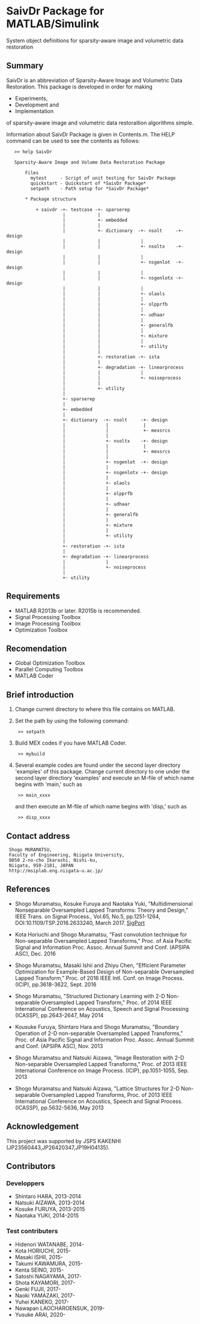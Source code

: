 # SaivDr Package for MATLAB/Simulink
System object definitions for sparsity-aware image and volumetric data restoration

## Summary

SaivDr is an abbreviation of Sparsity-Aware Image and Volumetric Data Restoration. This package is developed in order for making

* Experiments,
* Development and
* Implementation

of sparsity-aware image and volumetric data restoraition algorithms simple.

Information about SaivDr Package is given in Contents.m. The HELP command can be used to see the contents as follows:

       >> help SaivDr
        
       Sparsity-Aware Image and Volume Data Restoration Package
         
           Files
             mytest     - Script of unit testing for SaivDr Package
             quickstart - Quickstart of *SaivDr Package*
             setpath    - Path setup for *SaivDr Package*
          
           * Package structure
               
               + saivdr -+- testcase -+- sparserep 
                         |            |
                         |            +- embedded
                         |            |
                         |            +- dictionary  -+- nsolt     -+- design
                         |            |               |
                         |            |               +- nsoltx    -+- design
                         |            |               |
                         |            |               +- nsgenlot  -+- design
                         |            |               |
                         |            |               +- nsgenlotx -+- design
                         |            |               |
                         |            |               +- olaols
                         |            |               |
                         |            |               +- olpprfb
                         |            |               |
                         |            |               +- udhaar 
                         |            |               |
                         |            |               +- generalfb
                         |            |               |
                         |            |               +- mixture
                         |            |               |
                         |            |               +- utility
                         |            |
                         |            +- restoration -+- ista
                         |            |
                         |            +- degradation -+- linearprocess
                         |            |               |
                         |            |               +- noiseprocess
                         |            |
                         |            +- utility 
                         |
                         +- sparserep
                         |
                         +- embedded
                         |
                         +- dictionary  -+- nsolt     -+- design
                         |               |             |
                         |               |             +- mexsrcs
                         |               |        
                         |               +- nsoltx    -+- design
                         |               |             |
                         |               |             +- mexsrcs
                         |               |
                         |               +- nsgenlot  -+- design
                         |               |         
                         |               +- nsgenlotx -+- design
                         |               |         
                         |               +- olaols
                         |               |         
                         |               +- olpprfb
                         |               |         
                         |               +- udhaar 
                         |               |
                         |               +- generalfb
                         |               |
                         |               +- mixture
                         |               |
                         |               +- utility
                         |
                         +- restoration -+- ista  
                         |
                         +- degradation -+- linearprocess
                         |               |
                         |               +- noiseprocess
                         |
                         +- utility
    
## Requirements
 
* MATLAB R2013b or later. R2015b is recommended.
 * Signal Processing Toolbox
 * Image Processing Toolbox
 * Optimization Toolbox
 
## Recomendation
 
 * Global Optimization Toolbox 
 * Parallel Computing Toolbox
 * MATLAB Coder

## Brief introduction
 
1. Change current directory to where this file contains on MATLAB.
2. Set the path by using the following command:

        >> setpath

3. Build MEX codes if you have MATLAB Coder.

        >> mybuild

4. Several example codes are found under the second layer directory 
   'examples' of this package. Change current directory to one under 
   the second layer directiory 'examples' and execute an M-file of 
   which name begins with 'main,' such as
 
        >> main_xxxx
 
   and then execute an M-file of which name begins with 'disp,' such as
 
        >> disp_xxxx
 
## Contact address
 
     Shogo MURAMATSU,
     Faculty of Engineering, Niigata University,
     8050 2-no-cho Ikarashi, Nishi-ku,
     Niigata, 950-2181, JAPAN
     http://msiplab.eng.niigata-u.ac.jp/
 
## References

* Shogo Muramatsu, Kosuke Furuya and Naotaka Yuki, "Multidimensional
   Nonseparable Oversampled Lapped Transforms: Theory and Design,"
   IEEE Trans. on Signal Process., Vol.65, No.5, pp.1251-1264, 
   DOI:10.1109/TSP.2016.2633240, March 2017. [SigPort](https://sigport.org/documents/multidimensional-nonseparable-oversampled-lapped-transforms-theory-and-design)

* Kota Horiuchi and Shogo Muramatsu, "Fast convolution technique for
   Non-separable Oversampled Lapped Transforms," Proc. of Asia 
    Pacific Signal and Information Proc. Assoc. Annual Summit and Conf.
    (APSIPA ASC), Dec. 2016

* Shogo Muramatsu, Masaki Ishii and Zhiyu Chen, "Efficient Parameter 
   Optimization for Example-Based Design of Non-separable Oversampled 
   Lapped Transform," Proc. of 2016 IEEE Intl. Conf. on Image Process. 
   (ICIP),  pp.3618-3622, Sept. 2016

* Shogo Muramatsu, "Structured Dictionary Learning with 2-D Non-
    separable Oversampled Lapped Transform," Proc. of 2014 IEEE 
    International Conference on Acoustics, Speech and Signal Processing
    (ICASSP), pp.2643-2647, May 2014
 
* Kousuke Furuya, Shintaro Hara and Shogo Muramatsu, "Boundary Operation
    of 2-D non-separable Oversampled Lapped Transforms," Proc. of Asia 
    Pacific Signal and Information Proc. Assoc. Annual Summit and Conf.
    (APSIPA ASC), Nov. 2013
 
* Shogo Muramatsu and Natsuki Aizawa, "Image Restoration with 2-D 
    Non-separable Oversampled Lapped Transforms," Proc. of 2013 IEEE 
    International Conference on Image Process. (ICIP), pp.1051-1055, 
    Sep. 2013 
 
* Shogo Muramatsu and Natsuki Aizawa, "Lattice Structures for 2-D 
    Non-separable Oversampled Lapped Transforms, Proc. of 2013 IEEE 
    International Conference on Acoustics, Speech and Signal Process.
    (ICASSP), pp.5632-5636, May 2013 
 
## Acknowledgement
 
This project was supported by JSPS KAKENHI (JP23560443,JP26420347,JP19H04135).
 
## Contributors

### Developpers
* Shintaro HARA,  2013-2014
* Natsuki AIZAWA, 2013-2014
* Kosuke FURUYA,  2013-2015
* Naotaka YUKI,   2014-2015
 
### Test contributers
* Hidenori WATANABE, 2014-
* Kota HORIUCHI,     2015-
* Masaki ISHII,      2015-
* Takumi KAWAMURA,   2015-
* Kenta SEINO,       2015-
* Satoshi NAGAYAMA,  2017-
* Shota KAYAMORI,    2017-
* Genki FUJII,       2017-
* Naoki YAMAZAKI,    2017-
* Yuhei KANEKO,      2017-
* Nawapan LAOCHAROENSUK, 2019-
* Yusuke ARAI, 2020-
